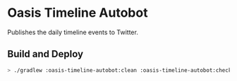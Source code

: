 # Oasis Timeline Autobot

Publishes the daily timeline events to Twitter.

## Build and Deploy

```sh
> ./gradlew :oasis-timeline-autobot:clean :oasis-timeline-autobot:check :oasis-timeline-autobot:build :oasis-timeline-autobot:deployHeroku
```